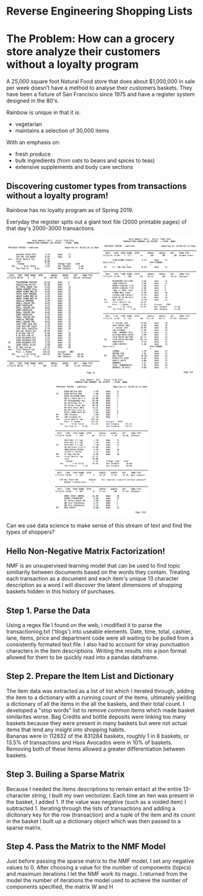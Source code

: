# Reverse Engineering Shopping Lists 
# The Problem: How can a grocery store analyze their customers without a loyalty program

A 25,000 square foot Natural Food store that does about $1,000,000 in sale per week doesn’t have a method to analyse their customers baskets.
They have been a fixture of San Francisco since 1975 and have a register system designed in the 80's.


Rainbow is unique in that it is: 
* vegetarian 
* maintains a selection of 30,000 items

With an emphasis on:
* fresh produce
* bulk ingredients (from oats to beans and spices to teas)
* extensive supplements and body care sections

## Discovering customer types from transactions without a loyalty program!
Rainbow has no loyalty program as of Spring 2019.

Everyday the register spits out a giant text file (2000 printable pages) of that day's 2000-3000 transactions.
<p align="middle">
<img src = "./img/rgci/TLOG1.png" width="250" />
<img src = "./img/rgci/TLOG2.png" width="250" />
<img src = "./img/rgci/TLOG3.png" width="250" />
</p>

Can we use data science to make sense of this stream of text and find the types of shoppers?

## Hello Non-Negative Matrix Factorization!

NMF is an unsupervised learning model that can be used to find topic similiarity between documents based on the words they contain. Treating each transaction as a document and each item's unique 13 character description as a word I will discover the latent dimensions of shopping baskets hidden in this history of purchases.

## Step 1. Parse the Data

Using a regex file I found on the web, i modified it to parse the transactionlog.txt ('tlogs') into useable elements. Date, time, total, cashier, lane, items, price and department code were all waiting to be pulled from a consistently formated text file.  I also had to account for stray punctuation characters in the item descriptions.
Writing the results into a json format allowed for them to be quickly read into a pandas dataframe.

## Step 2. Prepare the Item List and Dictionary

The item data was extracted as a list of list which I iterated through, adding the item to a dictionary with a running count of the items, ultimately yielding a dictionary of all the items in the all the baskets, and their total count.  I developed a "stop words" list to remove common items which made basket similarites worse. Bag Credits and bottle deposits were linking too many baskets because they were present in many baskets but were not actual items that lend any insight into shopping habits.  
Bananas were in 112832 of the 831284 baskets, roughly 1 in 8 baskets, or 13.5% of transactions and Hass Avocados were in 10% of baskets.
Removing both of these items allowed a greater differentiation between baskets.

## Step 3. Builing a Sparse Matrix

Because I needed the items descriptions to remain entact at the entire 13-character string, I built my own vectorizer. Each time an iten was present in the basket, I added 1. If the value was negative (such as a voided item) I subtracted 1. Iterating through the lists of transactions and adding a dicitonary key for the row (transaction) and a tuple of the item and its count in the basket I built up a dictionary object which was then passed to a sparse matrix.

## Step 4. Pass the Matrix to the NMF Model

Just before passing the sparse matrix to the NMF model, I set any negative values to 0. After choosing a value for the number of components (topics) and maximum iterations I let the NMF work its magic.  I returned from the model the number of iterations the model used to achieve the number of components specified, the matrix W and H


